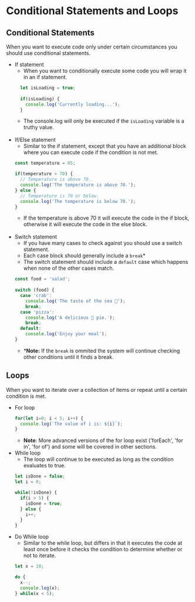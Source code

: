 # Conditional Statements and Loops

## Conditional Statements
When you want to execute code only under certain circumstances you should use conditional statements.
- If statement
  - When you want to conditionally execute some code you will wrap it in an if statement.
  ```javascript
    let isLoading = true;
    
    if(isLoading) {
      console.log('Currently loading...');
    }
  ```
  - The console.log will only be executed if the `isLoading` variable is a truthy value.
  <br>
- If/Else statement
  - Similar to the if statement, except that you have an additional block where you can execute code if the condition is not met.
  ```javascript
  const temperature = 85;

  if(temperature > 70) {
    // Temperature is above 70.
    console.log('The temperature is above 70.');
  } else {
    // Temperature is 70 or below.
    console.log('The temperature is below 70.');
  }
  ```
  - If the temperature is above 70 it will execute the code in the if block, otherwise it will execute the code in the else block.
  <br>
- Switch statement
  - If you have many cases to check against you should use a switch statement. 
  - Each case block should generally include a `break`*
  - The switch statement should include a `default` case which happens when none of the other cases match.
  ```javascript
  const food = 'salad';
 
  switch (food) {
    case 'crab':
      console.log('The taste of the sea 🦀');
      break;
    case 'pizza':
      console.log('A delicious 🍕 pie.');
      break;
    default:
      console.log('Enjoy your meal');
  }
  ```
  - \***Note:** If the `break` is ommited the system will continue checking other conditions until it finds a break.

## Loops
When you want to iterate over a collection of items or repeat until a certain condition is met.
- For loop
  ```javascript
  for(let i=0; i < 5; i++) {
    console.log(`The value of i is: ${i}`);
  }
  ```
  - **Note**: More advanced versions of the for loop exist ('forEach', 'for in', 'for of') and some will be covered in other sections.
- While loop
  - The loop will continue to be executed as long as the condition evaluates to true.
  ```javascript
  let isDone = false;
  let i = 0;

  while(!isDone) {
    if(i > 5) {
      isDone = true;
    } else {
      i++;
    }
  }
  ```
- Do While loop
  - Similar to the while loop, but differs in that it executes the code at least once before it checks the condition to determine whether or not to iterate.
  ```javascript
  let x = 10;

  do {
    x--;
    console.log(x);
  } while(x < 5);
  ```